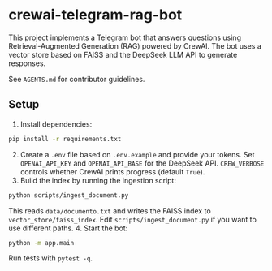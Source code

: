 # crewai-telegram-rag-bot

This project implements a Telegram bot that answers questions using Retrieval-Augmented Generation (RAG) powered by CrewAI. The bot uses a vector store based on FAISS and the DeepSeek LLM API to generate responses.

See `AGENTS.md` for contributor guidelines.

## Setup
1. Install dependencies:
```bash
pip install -r requirements.txt
```
2. Create a `.env` file based on `.env.example` and provide your tokens. Set
   `OPENAI_API_KEY` and `OPENAI_API_BASE` for the DeepSeek API. `CREW_VERBOSE`
   controls whether CrewAI prints progress (default `True`).
3. Build the index by running the ingestion script:
```bash
python scripts/ingest_document.py
```
   This reads `data/documento.txt` and writes the FAISS index to
   `vector_store/faiss_index`. Edit `scripts/ingest_document.py` if you
   want to use different paths.
4. Start the bot:
```bash
python -m app.main
```

Run tests with `pytest -q`.
